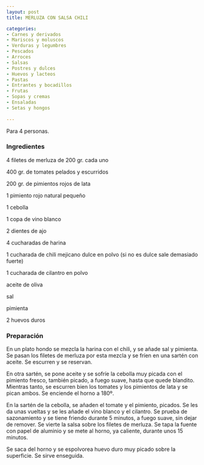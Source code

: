 ```yaml
---
layout: post
title: MERLUZA CON SALSA CHILI

categories:
- Carnes y derivados
- Mariscos y moluscos
- Verduras y legumbres
- Pescados
- Arroces
- Salsas
- Postres y dulces
- Huevos y lacteos
- Pastas
- Entrantes y bocadillos
- Frutas
- Sopas y cremas
- Ensaladas
- Setas y hongos
 
---
```

Para 4 personas.

<h3>Ingredientes</h3>

4 filetes de merluza de 200 gr. cada uno

400 gr. de tomates pelados y escurridos

200 gr. de pimientos rojos de lata

1 pimiento rojo natural pequeño

1 cebolla

1 copa de vino blanco

2 dientes de ajo

4 cucharadas de harina

1 cucharada de chili mejicano dulce en polvo (si no es dulce sale demasiado fuerte)

1 cucharada de cilantro en polvo

aceite de oliva

sal

pimienta

2 huevos duros

<h3>Preparación</h3>

En un plato hondo se mezcla la harina con el chili, y se añade sal y pimienta. Se pasan los filetes de merluza por esta mezcla y se fríen en una sartén con aceite. Se escurren y se reservan.

En otra sartén, se pone aceite y se sofríe la cebolla muy picada con el pimiento fresco, también picado, a fuego suave, hasta que quede blandito. Mientras tanto, se escurren bien los tomates y los pimientos de lata y se pican ambos. Se enciende el horno a 180&ordm;.

En la sartén de la cebolla, se añaden el tomate y el pimiento, picados. Se les da unas vueltas y se les añade el vino blanco y el cilantro. Se prueba de sazonamiento y se tiene friendo durante 5 minutos, a fuego suave, sin dejar de remover. Se vierte la salsa sobre los filetes de merluza. Se tapa la fuente con papel de aluminio y se mete al horno, ya caliente, durante unos 15 minutos.

Se saca del horno y se espolvorea huevo duro muy picado sobre la superficie. Se sirve enseguida.

